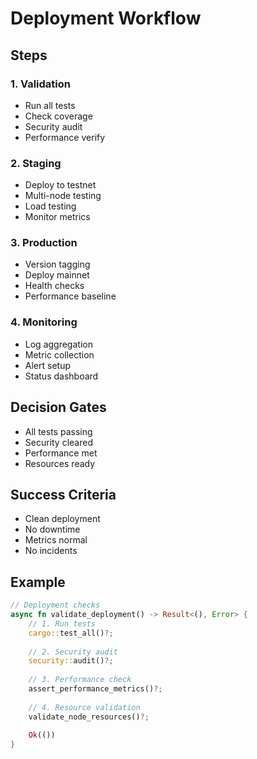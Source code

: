 # Deployment Workflow

## Steps

### 1. Validation
- Run all tests
- Check coverage
- Security audit
- Performance verify

### 2. Staging
- Deploy to testnet
- Multi-node testing
- Load testing
- Monitor metrics

### 3. Production
- Version tagging
- Deploy mainnet
- Health checks
- Performance baseline

### 4. Monitoring
- Log aggregation
- Metric collection
- Alert setup
- Status dashboard

## Decision Gates
- All tests passing
- Security cleared
- Performance met
- Resources ready

## Success Criteria
- Clean deployment
- No downtime
- Metrics normal
- No incidents

## Example
```rust
// Deployment checks
async fn validate_deployment() -> Result<(), Error> {
    // 1. Run tests
    cargo::test_all()?;
    
    // 2. Security audit
    security::audit()?;
    
    // 3. Performance check
    assert_performance_metrics()?;
    
    // 4. Resource validation
    validate_node_resources()?;
    
    Ok(())
}